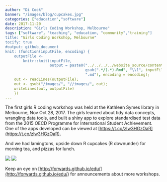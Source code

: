 ```yaml
---
author: "Di Cook"
banner: "/images/blog/cupcakes.jpg"
categories: ["education","software"]
date: 2017-11-20
description: "Girls Coding Workshop, Melbourne"
tags: ["software", "teaching", "education, "community","training"]
title: "Girls Coding Workshop, Melbourne"
tocify: true
#output: github_document
knit: (function(inputFile, encoding) {
    outputFile <- 
        knitr::knit(inputFile, 
                    output = paste0("../../../../website_source/content/blog/",
                                    gsub(".*/(.*).Rmd", "\\1", inputFile), 
                                    ".md"), encoding = encoding);
    out <- readLines(outputFile);
    out <- gsub("/images/", "//images/", out);
    writeLines(out, outputFile)
    })
---
```



The first girls R coding workshop was held at the Kathleen Symes library in Melbourne, Nov Oct 28, 2017. The girls learned about tidy data concepts, wrangling data tools, and built a shiny app to explore standardised test data from the 2015 OECD Programme for International Student Achievement. One of the apps developed can be viewed at [https://t.co/zlw3HGzOaR](https://t.co/zlw3HGzOaR).

And we had lamingtons, upside down R cupcakes (R downunder) for morning tea, and pizzas for lunch.

![](/images/blog/Melb_HS.jpg)
![](/images/blog/Melb_HS2.jpg)

Keep an eye on [http://forwards.github.io/edu/](http://forwards.github.io/edu/) for announcements about more workshops. 

